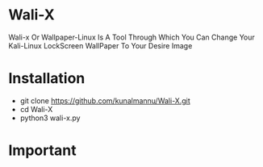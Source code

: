 # Wali-X

Wali-x Or Wallpaper-Linux Is A Tool Through Which You Can Change 
Your Kali-Linux LockScreen WallPaper To Your Desire Image 

# Installation
- git clone https://github.com/kunalmannu/Wali-X.git
- cd Wali-X
- python3 wali-x.py

# Important
